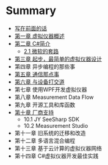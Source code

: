 # Summary

* [写在前面的话](README.md)
* [第一章 虚拟仪器概述](di-yi-zhang-xu-ni-yi-qi-gai-shu.md)
* [第二章 C\#简介](di-er-zhang-c-jian-jie.md)
  * [2.1 微软的套路](di-er-zhang-c-jian-jie/21-wei-ruan-de-tao-lu.md)
* [第三章 起步，最简单的虚拟仪器设计](di-san-zhang-qi-bu-ff0c-zui-jian-dan-de-xu-ni-yi-qi-she-ji.md)
* 第四章 异步编程的那些事
* [第五章 通信那点事](di-wu-zhang-tong-xin-na-dian-shi.md)
* [第六章 与设备打交道](di-liu-zhang-yu-she-bei-da-jiao-dao.md)
* 第七章 使用WPF开发虚拟仪器
* 第八章 Measurement Data Flow
* 第九章 开源工具和库函数
* [第十章 厂商支持](di-shi-zhang-chang-shang-zhi-chi.md)
  * 10.1 JY SeeSharp SDK
  * 10.2 Measurement Studio
* 第十一章 旧系统的迁移和改造
* 第十二章 多语言混合编程
* 第十三章 基于云计算的虚拟仪器网络
* 第十四章 C\#虚拟仪器开发最佳实践


